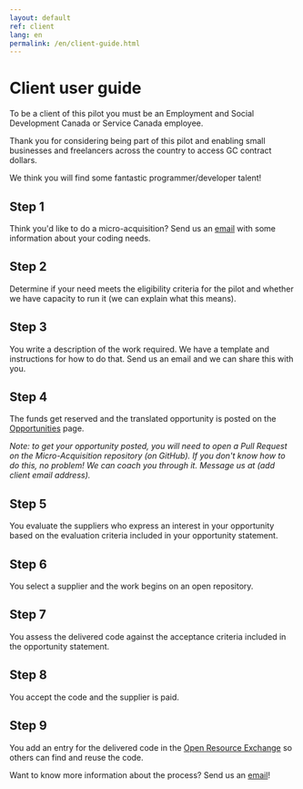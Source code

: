 ```yaml
---
layout: default
ref: client
lang: en
permalink: /en/client-guide.html
---
```


# Client user guide

To be a client of this pilot you must be an Employment and Social Development Canada or Service Canada employee.

Thank you for considering being part of this pilot and enabling small businesses and freelancers across the country to access GC contract dollars.

We think you will find some fantastic programmer/developer talent!

<div class="well"><h2 class="h5">Step 1</h2>
<p> Think you'd like to do a micro-acquisition?
Send us an <a href="mailto:microacquisition@hrsdc-rhdcc.gc.ca">email</a> with some information about your coding needs.</p>

<h2 class="h5">Step 2</h2>
<p>Determine if your need meets the eligibility criteria for the pilot and whether we have capacity to run it (we can explain what this means).</p>

<h2 class="h5">Step 3</h2>
<p>You write a description of the work required.
We have a template and instructions for how to do that. Send us an email and we can share this with you.</p>

<h2 class="h5">Step 4</h2>
<p>The funds get reserved and the translated opportunity is posted on the <a href="{{ site.baseurl }}{% link _pages/en/opportunities.md %}" title="Opportunities">Opportunities</a> page.</p>

<p><em>Note: to get your opportunity posted, you will need to open a Pull Request on the Micro-Acquisition repository (on GitHub).
If you don't know how to do this, no problem! We can coach you through it. Message us at (add client email address).</em></p>

<h2 class="h5">Step 5</h2>
<p>You evaluate the suppliers who express an interest in your opportunity based on the evaluation criteria included in your opportunity statement.</p>

<h2 class="h5">Step 6</h2>
<p>You select a supplier and the work begins on an open repository.</p>

<h2 class="h5">Step 7</h2>
<p>You assess the delivered code against the acceptance criteria included in the opportunity statement.</p>

<h2 class="h5">Step 8</h2>
<p>You accept the code and the supplier is paid.</p>

<h2 class="h5">Step 9</h2>
<p>You add an entry for the delivered code in the <a href="https://code.open.canada.ca/en/index.html">Open Resource Exchange</a> so others can find and reuse the code.</p>
</div>

Want to know more information about the process?
Send us an <a href="mailto:microacquisition@hrsdc-rhdcc.gc.ca">email</a>!
